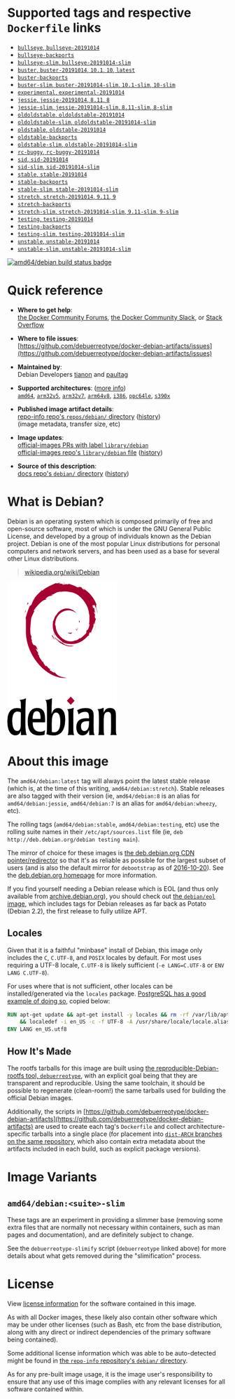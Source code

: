 <!--

********************************************************************************

WARNING:

    DO NOT EDIT "debian/README.md"

    IT IS AUTO-GENERATED

    (from the other files in "debian/" combined with a set of templates)

********************************************************************************

-->

# Supported tags and respective `Dockerfile` links

-	[`bullseye`, `bullseye-20191014`](https://github.com/debuerreotype/docker-debian-artifacts/blob/fd091f0a2aa0f469ee1ff991cb99748025d567f8/bullseye/Dockerfile)
-	[`bullseye-backports`](https://github.com/debuerreotype/docker-debian-artifacts/blob/fd091f0a2aa0f469ee1ff991cb99748025d567f8/bullseye/backports/Dockerfile)
-	[`bullseye-slim`, `bullseye-20191014-slim`](https://github.com/debuerreotype/docker-debian-artifacts/blob/fd091f0a2aa0f469ee1ff991cb99748025d567f8/bullseye/slim/Dockerfile)
-	[`buster`, `buster-20191014`, `10.1`, `10`, `latest`](https://github.com/debuerreotype/docker-debian-artifacts/blob/fd091f0a2aa0f469ee1ff991cb99748025d567f8/buster/Dockerfile)
-	[`buster-backports`](https://github.com/debuerreotype/docker-debian-artifacts/blob/fd091f0a2aa0f469ee1ff991cb99748025d567f8/buster/backports/Dockerfile)
-	[`buster-slim`, `buster-20191014-slim`, `10.1-slim`, `10-slim`](https://github.com/debuerreotype/docker-debian-artifacts/blob/fd091f0a2aa0f469ee1ff991cb99748025d567f8/buster/slim/Dockerfile)
-	[`experimental`, `experimental-20191014`](https://github.com/debuerreotype/docker-debian-artifacts/blob/fd091f0a2aa0f469ee1ff991cb99748025d567f8/experimental/Dockerfile)
-	[`jessie`, `jessie-20191014`, `8.11`, `8`](https://github.com/debuerreotype/docker-debian-artifacts/blob/fd091f0a2aa0f469ee1ff991cb99748025d567f8/jessie/Dockerfile)
-	[`jessie-slim`, `jessie-20191014-slim`, `8.11-slim`, `8-slim`](https://github.com/debuerreotype/docker-debian-artifacts/blob/fd091f0a2aa0f469ee1ff991cb99748025d567f8/jessie/slim/Dockerfile)
-	[`oldoldstable`, `oldoldstable-20191014`](https://github.com/debuerreotype/docker-debian-artifacts/blob/fd091f0a2aa0f469ee1ff991cb99748025d567f8/oldoldstable/Dockerfile)
-	[`oldoldstable-slim`, `oldoldstable-20191014-slim`](https://github.com/debuerreotype/docker-debian-artifacts/blob/fd091f0a2aa0f469ee1ff991cb99748025d567f8/oldoldstable/slim/Dockerfile)
-	[`oldstable`, `oldstable-20191014`](https://github.com/debuerreotype/docker-debian-artifacts/blob/fd091f0a2aa0f469ee1ff991cb99748025d567f8/oldstable/Dockerfile)
-	[`oldstable-backports`](https://github.com/debuerreotype/docker-debian-artifacts/blob/fd091f0a2aa0f469ee1ff991cb99748025d567f8/oldstable/backports/Dockerfile)
-	[`oldstable-slim`, `oldstable-20191014-slim`](https://github.com/debuerreotype/docker-debian-artifacts/blob/fd091f0a2aa0f469ee1ff991cb99748025d567f8/oldstable/slim/Dockerfile)
-	[`rc-buggy`, `rc-buggy-20191014`](https://github.com/debuerreotype/docker-debian-artifacts/blob/fd091f0a2aa0f469ee1ff991cb99748025d567f8/rc-buggy/Dockerfile)
-	[`sid`, `sid-20191014`](https://github.com/debuerreotype/docker-debian-artifacts/blob/fd091f0a2aa0f469ee1ff991cb99748025d567f8/sid/Dockerfile)
-	[`sid-slim`, `sid-20191014-slim`](https://github.com/debuerreotype/docker-debian-artifacts/blob/fd091f0a2aa0f469ee1ff991cb99748025d567f8/sid/slim/Dockerfile)
-	[`stable`, `stable-20191014`](https://github.com/debuerreotype/docker-debian-artifacts/blob/fd091f0a2aa0f469ee1ff991cb99748025d567f8/stable/Dockerfile)
-	[`stable-backports`](https://github.com/debuerreotype/docker-debian-artifacts/blob/fd091f0a2aa0f469ee1ff991cb99748025d567f8/stable/backports/Dockerfile)
-	[`stable-slim`, `stable-20191014-slim`](https://github.com/debuerreotype/docker-debian-artifacts/blob/fd091f0a2aa0f469ee1ff991cb99748025d567f8/stable/slim/Dockerfile)
-	[`stretch`, `stretch-20191014`, `9.11`, `9`](https://github.com/debuerreotype/docker-debian-artifacts/blob/fd091f0a2aa0f469ee1ff991cb99748025d567f8/stretch/Dockerfile)
-	[`stretch-backports`](https://github.com/debuerreotype/docker-debian-artifacts/blob/fd091f0a2aa0f469ee1ff991cb99748025d567f8/stretch/backports/Dockerfile)
-	[`stretch-slim`, `stretch-20191014-slim`, `9.11-slim`, `9-slim`](https://github.com/debuerreotype/docker-debian-artifacts/blob/fd091f0a2aa0f469ee1ff991cb99748025d567f8/stretch/slim/Dockerfile)
-	[`testing`, `testing-20191014`](https://github.com/debuerreotype/docker-debian-artifacts/blob/fd091f0a2aa0f469ee1ff991cb99748025d567f8/testing/Dockerfile)
-	[`testing-backports`](https://github.com/debuerreotype/docker-debian-artifacts/blob/fd091f0a2aa0f469ee1ff991cb99748025d567f8/testing/backports/Dockerfile)
-	[`testing-slim`, `testing-20191014-slim`](https://github.com/debuerreotype/docker-debian-artifacts/blob/fd091f0a2aa0f469ee1ff991cb99748025d567f8/testing/slim/Dockerfile)
-	[`unstable`, `unstable-20191014`](https://github.com/debuerreotype/docker-debian-artifacts/blob/fd091f0a2aa0f469ee1ff991cb99748025d567f8/unstable/Dockerfile)
-	[`unstable-slim`, `unstable-20191014-slim`](https://github.com/debuerreotype/docker-debian-artifacts/blob/fd091f0a2aa0f469ee1ff991cb99748025d567f8/unstable/slim/Dockerfile)

[![amd64/debian build status badge](https://img.shields.io/jenkins/s/https/doi-janky.infosiftr.net/job/multiarch/job/amd64/job/debian.svg?label=amd64/debian%20%20build%20job)](https://doi-janky.infosiftr.net/job/multiarch/job/amd64/job/debian/)

# Quick reference

-	**Where to get help**:  
	[the Docker Community Forums](https://forums.docker.com/), [the Docker Community Slack](https://blog.docker.com/2016/11/introducing-docker-community-directory-docker-community-slack/), or [Stack Overflow](https://stackoverflow.com/search?tab=newest&q=docker)

-	**Where to file issues**:  
	[https://github.com/debuerreotype/docker-debian-artifacts/issues](https://github.com/debuerreotype/docker-debian-artifacts/issues)

-	**Maintained by**:  
	Debian Developers [tianon](https://qa.debian.org/developer.php?login=tianon) and [paultag](https://qa.debian.org/developer.php?login=paultag)

-	**Supported architectures**: ([more info](https://github.com/docker-library/official-images#architectures-other-than-amd64))  
	[`amd64`](https://hub.docker.com/r/amd64/debian/), [`arm32v5`](https://hub.docker.com/r/arm32v5/debian/), [`arm32v7`](https://hub.docker.com/r/arm32v7/debian/), [`arm64v8`](https://hub.docker.com/r/arm64v8/debian/), [`i386`](https://hub.docker.com/r/i386/debian/), [`ppc64le`](https://hub.docker.com/r/ppc64le/debian/), [`s390x`](https://hub.docker.com/r/s390x/debian/)

-	**Published image artifact details**:  
	[repo-info repo's `repos/debian/` directory](https://github.com/docker-library/repo-info/blob/master/repos/debian) ([history](https://github.com/docker-library/repo-info/commits/master/repos/debian))  
	(image metadata, transfer size, etc)

-	**Image updates**:  
	[official-images PRs with label `library/debian`](https://github.com/docker-library/official-images/pulls?q=label%3Alibrary%2Fdebian)  
	[official-images repo's `library/debian` file](https://github.com/docker-library/official-images/blob/master/library/debian) ([history](https://github.com/docker-library/official-images/commits/master/library/debian))

-	**Source of this description**:  
	[docs repo's `debian/` directory](https://github.com/docker-library/docs/tree/master/debian) ([history](https://github.com/docker-library/docs/commits/master/debian))

# What is Debian?

Debian is an operating system which is composed primarily of free and open-source software, most of which is under the GNU General Public License, and developed by a group of individuals known as the Debian project. Debian is one of the most popular Linux distributions for personal computers and network servers, and has been used as a base for several other Linux distributions.

> [wikipedia.org/wiki/Debian](https://en.wikipedia.org/wiki/Debian)

![logo](https://raw.githubusercontent.com/docker-library/docs/b449be7df57e9ed9086bb5821bfb5d6cdc5d67a4/debian/logo.png)

# About this image

The `amd64/debian:latest` tag will always point the latest stable release (which is, at the time of this writing, `amd64/debian:stretch`). Stable releases are also tagged with their version (ie, `amd64/debian:8` is an alias for `amd64/debian:jessie`, `amd64/debian:7` is an alias for `amd64/debian:wheezy`, etc).

The rolling tags (`amd64/debian:stable`, `amd64/debian:testing`, etc) use the rolling suite names in their `/etc/apt/sources.list` file (ie, `deb http://deb.debian.org/debian testing main`).

The mirror of choice for these images is [the deb.debian.org CDN pointer/redirector](https://deb.debian.org) so that it's as reliable as possible for the largest subset of users (and is also the default mirror for `debootstrap` as of [2016-10-20](https://anonscm.debian.org/cgit/d-i/debootstrap.git/commit/?id=9e8bc60ad1ccf3a25ce7890526b70059f3e770de)). See the [deb.debian.org homepage](https://deb.debian.org) for more information.

If you find yourself needing a Debian release which is EOL (and thus only available from [archive.debian.org](http://archive.debian.org)), you should check out [the `debian/eol` image](https://hub.docker.com/r/debian/eol/), which includes tags for Debian releases as far back as Potato (Debian 2.2), the first release to fully utilize APT.

## Locales

Given that it is a faithful "minbase" install of Debian, this image only includes the `C`, `C.UTF-8`, and `POSIX` locales by default. For most uses requiring a UTF-8 locale, `C.UTF-8` is likely sufficient (`-e LANG=C.UTF-8` or `ENV LANG C.UTF-8`).

For uses where that is not sufficient, other locales can be installed/generated via the `locales` package. [PostgreSQL has a good example of doing so](https://github.com/docker-library/postgres/blob/69bc540ecfffecce72d49fa7e4a46680350037f9/9.6/Dockerfile#L21-L24), copied below:

```dockerfile
RUN apt-get update && apt-get install -y locales && rm -rf /var/lib/apt/lists/* \
	&& localedef -i en_US -c -f UTF-8 -A /usr/share/locale/locale.alias en_US.UTF-8
ENV LANG en_US.utf8
```

## How It's Made

The rootfs tarballs for this image are built using [the reproducible-Debian-rootfs tool, `debuerreotype`](https://github.com/debuerreotype/debuerreotype), with an explicit goal being that they are transparent and reproducible. Using the same toolchain, it should be possible to regenerate (clean-room!) the same tarballs used for building the official Debian images.

Additionally, the scripts in [https://github.com/debuerreotype/docker-debian-artifacts](https://github.com/debuerreotype/docker-debian-artifacts) are used to create each tag's `Dockerfile` and collect architecture-specific tarballs into a single place (for placement into [`dist-ARCH` branches on the same repository](https://github.com/debuerreotype/docker-debian-artifacts/branches), which also contain extra metadata about the artifacts included in each build, such as explicit package versions).

# Image Variants

## `amd64/debian:<suite>-slim`

These tags are an experiment in providing a slimmer base (removing some extra files that are normally not necessary within containers, such as man pages and documentation), and are definitely subject to change.

See the `debuerreotype-slimify` script (`debuerreotype` linked above) for more details about what gets removed during the "slimification" process.

# License

View [license information](https://www.debian.org/social_contract#guidelines) for the software contained in this image.

As with all Docker images, these likely also contain other software which may be under other licenses (such as Bash, etc from the base distribution, along with any direct or indirect dependencies of the primary software being contained).

Some additional license information which was able to be auto-detected might be found in [the `repo-info` repository's `debian/` directory](https://github.com/docker-library/repo-info/tree/master/repos/debian).

As for any pre-built image usage, it is the image user's responsibility to ensure that any use of this image complies with any relevant licenses for all software contained within.
